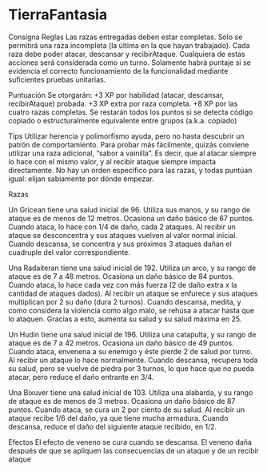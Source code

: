 # TierraFantasia
Consigna
Reglas
Las razas entregadas deben estar completas. Sólo se permitirá una raza incompleta (la última en la que hayan trabajado).
Cada raza debe poder atacar, descansar y recibirAtaque. Cualquiera de estas acciones será considerada como un turno.
Solamente habrá puntaje si se evidencia el correcto funcionamiento de la funcionalidad mediante suficientes pruebas unitarias.

Puntuación
Se otorgarán:
+3 XP por habilidad (atacar, descansar, recibirAtaque) probada.
+3 XP extra por raza completa.
+8 XP por las cuatro razas completas.
Se restarán todos los puntos si se detecta código copiado o estructuralmente equivalente entre grupos (a.k.a. copiado)

Tips
Utilizar herencia y polimorfismo ayuda, pero no hasta descubrir un patrón de comportamiento.
Para probar más fácilmente, quizás conviene utilizar una raza adicional, “sabor a vainilla”. Es decir, que al atacar siempre lo hace con el mismo valor, y al recibir ataque siempre impacta directamente.
No hay un orden específico para las razas, y todas puntúan igual: elijan sabiamente por dónde empezar.

Razas

Un Gricean tiene una salud inicial de 96. Utiliza sus manos, y su rango de ataque es de menos de 12 metros. Ocasiona un daño básico de 67 puntos. Cuando ataca, lo hace con 1/4 de daño, cada 2 ataques. Al recibir un ataque se desconcentra y sus ataques vuelven al valor normal inicial. Cuando descansa, se concentra y sus próximos 3 ataques dañan el cuadruple del valor correspondiente.

Una Radaiteran tiene una salud inicial de 192. Utiliza un arco, y su rango de ataque es de 7 a 48 metros. Ocasiona un daño básico de 84 puntos. Cuando ataca, lo hace cada vez con más fuerza (2 de daño extra x la cantidad de ataques dados). Al recibir un ataque se enfurece y sus ataques multiplican por 2 su daño (dura 2 turnos). Cuando descansa, medita, y como considera la violencia como algo malo, se rehúsa a atacar hasta que lo ataquen. Gracias a esto, aumenta su salud y su salud máxima en 25.

Un Hudin tiene una salud inicial de 196. Utiliza una catapulta, y su rango de ataque es de 7 a 42 metros. Ocasiona un daño básico de 49 puntos. Cuando ataca, envenena a su enemigo y éste pierde 2 de salud por turno. Al recibir un ataque lo hace normalmente. Cuando descansa, recupera toda su salud, pero se vuelve de piedra por 3 turnos, lo que hace que no pueda atacar, pero reduce el daño entrante en 3/4.

Una Bixuver tiene una salud inicial de 103. Utiliza una alabarda, y su rango de ataque es de menos de 3 metros. Ocasiona un daño básico de 87 puntos. Cuando ataca, se cura un 2 por ciento de su salud. Al recibir un ataque recibe 1/6 del daño, ya que tiene mucha armadura. Cuando descansa, reduce el daño del siguiente ataque recibido, en 1/2.

Efectos
El efecto de veneno se cura cuando se descansa. El veneno daña después de que se apliquen las consecuencias de un ataque y de un recibir ataque

